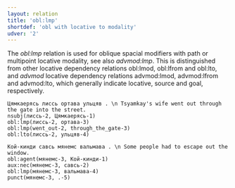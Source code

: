 ```yaml
---
layout: relation
title: 'obl:lmp'
shortdef: 'obl with locative to modality'
udver: '2'
---
```


The _obl:lmp_ relation is used for oblique spacial modifiers with path or multipoint locative modality,
see also _advmod:lmp_.
This is distinguished from other locative dependency relations obl:lmod, obl:lfrom and obl:lto,
and _advmod_ locative dependency relations advmod:lmod, advmod:lfrom and advmod:lto,
which generally indicate locative, source and goal, respectively.

~~~ sdparse
Цямкаерясь лиссь ортава ульцяв . \n Tsyamkay's wife went out through the gate into the street.
nsubj(лиссь-2, Цямкаерясь-1)
obl:lmp(лиссь-2, ортава-3)
obl:lmp(went_out-2, through_the_gate-3)
obl:lto(лиссь-2, ульцяв-4)
~~~

~~~ sdparse
Кой-кинди савсь мянемс вальмава . \n Some people had to escape out the window.
obl:agent(мянемс-3, Кой-кинди-1)
aux:nec(мянемс-3, савсь-2)
obl:lmp(мянемс-3, вальмава-4)
punct(мянемс-3, .-5)
~~~

<!-- Interlanguage links updated Po 6. listopadu 2023, 21:43:19 CET -->
